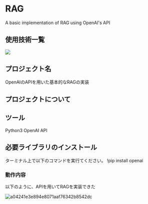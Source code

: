 # RAG
A basic implementation of RAG using OpenAI's API

## 使用技術一覧

<p style="display: inline">
  <!-- バックエンドの言語一覧 -->
  <img src="https://img.shields.io/badge/-Python-F2C63C.svg?logo=python&style=for-the-badge">
<!-- プロジェクト名を記載 -->
  
## プロジェクト名

OpenAIのAPIを用いた基本的なRAGの実装

<!-- プロジェクトについて -->

## プロジェクトについて

## ツール

Python3
OpenAI API


## 必要ライブラリのインストール
ターミナル上で以下のコマンドを実行てください。
!pip install openai

### 動作内容
以下のように、APIを用いてRAGを実装できた

![a04241e3e894e8071aaf76342b8542dc](https://github.com/Shun-ichi2001/RAG/assets/132326645/3dbbd6dd-1b08-4050-9853-c3cc03bcfe8d)
